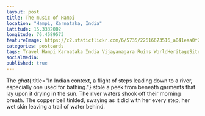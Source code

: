 ```yaml
---
layout: post
title: The music of Hampi
location: "Hampi, Karnataka, India"
latitude: 15.3332002
longitude: 76.4589573
featureImage: https://c2.staticflickr.com/6/5735/22616673516_a041eaa0f2_b.jpg
categories: postcards
tags: Travel Hampi Karnataka India Vijayanagara Ruins WorldHeritageSite History Architechture
socialMedia: 
published: true
---
```



The _ghat_{:title="In Indian context, a flight of steps leading down to a river, especially one used for bathing."} stole a peek from beneath garments that lay upon it drying in the sun. The river waters shook off their morning breath. The copper bell tinkled, swaying as it did with her every step, her wet skin leaving a trail of water behind.